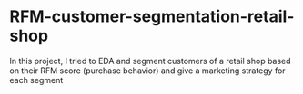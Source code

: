 # RFM-customer-segmentation-retail-shop
In this project, I tried to EDA and segment customers of a retail shop based on their RFM score (purchase behavior) and give a marketing strategy for each segment  

